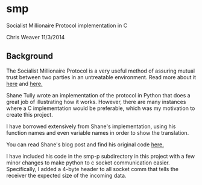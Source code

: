 smp
===

Socialist Millionaire Protocol implementation in C

Chris Weaver
11/3/2014

Background
---

The Socialist Millionaire Protocol is a very useful method of assuring mutual trust between two parties in an untreatable environment.  Read more about it <a href="http://en.wikipedia.org/wiki/Socialist_millionaire">here</a> and <a href="http://twistedoakstudios.com/blog/Post3724_explain-it-like-im-five-the-socialist-millionaire-problem-and-secure-multi-party-computation">here.</a>

Shane Tully wrote an implementation of the protocol in Python that does a great job of illustrating how it works.  However, there are many instances where a C implementation would be preferable, which was my motivation to create this project.

I have borrowed extensively from Shane's implementation, using his function names and even variable names in order to show the translation.

You can read Shane's blog post and find his original code <a href="https://shanetully.com/2013/08/mitm-protection-via-the-socialist-millionaire-protocol-otr-style/">here.</a>

I have included his code in the smp-p subdirectory in this project with a few minor changes to make python to c socket communication easier.  Specifically, I added a 4-byte header to all socket comm that tells the receiver the expected size of the incoming data.





